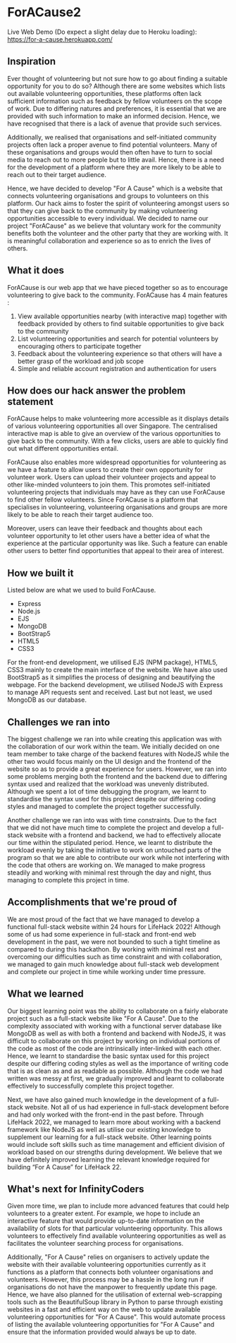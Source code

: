 # ForACause2

Live Web Demo (Do expect a slight delay due to Heroku loading): https://for-a-cause.herokuapp.com/

## Inspiration
Ever thought of volunteering but not sure how to go about finding a suitable opportunity for you to do so? Although there are some websites which lists out available volunteering opportunities, these platforms often lack sufficient information such as feedback by fellow volunteers on the scope of work. Due to differing natures and preferences, it is essential that we are provided with such information to make an informed decision. Hence, we have recognised that there is a lack of avenue that provide such services.

Additionally, we realised that organisations and self-initiated community projects often lack a proper avenue to find potential volunteers. Many of these organisations and groups would then often have to turn to social media to reach out to more people but to little avail. Hence, there is a need for the development of a platform where they are more likely to be able to reach out to their target audience.

Hence, we have decided to develop "For A Cause" which is a website that connects volunteering organisations and groups to volunteers on this platform. Our hack aims to foster the spirit of volunteering amongst users so that they can give back to the community by making volunteering opportunities accessible to every individual. We decided to name our project "ForACause" as we believe that voluntary work for the community benefits both the volunteer and the other party that they are working with. It is meaningful collaboration and experience so as to enrich the lives of others.

## What it does
ForACause is our web app that we have pieced together so as to encourage volunteering to give back to the community. ForACause has 4 main features :
1. View available opportunities nearby (with interactive map) together with feedback provided by others to find suitable opportunities to give back to the community 
2. List volunteering opportunities and search for potential volunteers by encouraging others to participate together
3. Feedback about the volunteering experience so that others will have a better grasp of the workload and job scope
4. Simple and reliable account registration and authentication for users

## How does our hack answer the problem statement
ForACause helps to make volunteering more accessible as it displays details of various volunteering opportunities all over Singapore. The centralised interactive map is able to give an overview of the various opportunities to give back to the community. With a few clicks, users are able to quickly find out what different opportunities entail. 

ForACause also enables more widespread opportunities for volunteering as we have a feature to allow users to create their own opportunity for volunteer work. Users can upload their volunteer projects and appeal to other like-minded volunteers to join them. This promotes self-initiated volunteering projects that individuals may have as they can use ForACause to find other fellow volunteers. Since ForACause is a platform that specialises in volunteering, volunteering organisations and groups are more likely to be able to reach their target audience too.

Moreover, users can leave their feedback and thoughts about each volunteer opportunity to let other users have a better idea of what the experience at the particular opportunity was like. Such a feature can enable other users to better find opportunities that appeal to their area of interest.

## How we built it
Listed below are what we used to build ForACause.
- Express
- Node.js
- EJS
- MongoDB
- BootStrap5
- HTML5
- CSS3

For the front-end development, we utilised EJS (NPM package), HTML5, CSS3 mainly to create the main interface of the website. We have also used BootStrap5 as it simplifies the process of designing and beautifying the webpage. For the backend development, we utilised NodeJS with Express to manage API requests sent and received. Last but not least, we used MongoDB as our database. 

## Challenges we ran into
The biggest challenge we ran into while creating this application was with the collaboration of our work within the team. We initially decided on one team member to take charge of the backend features with NodeJS while the other two would focus mainly on the UI design and the frontend of the website so as to provide a great experience for users. However, we ran into some problems merging both the frontend and the backend due to differing syntax used and realized that the workload was unevenly distributed. Although we spent a lot of time debugging the program, we learnt to standardise the syntax used for this project despite our differing coding styles and managed to complete the project together successfully.

Another challenge we ran into was with time constraints. Due to the fact that we did not have much time to complete the project and develop a full-stack website with a frontend and backend, we had to effectively allocate our time within the stipulated period. Hence, we learnt to distribute the workload evenly by taking the initiative to work on untouched parts of the program so that we are able to contribute our work while not interfering with the code that others are working on. We managed to make progress steadily and working with minimal rest through the day and night, thus managing to complete this project in time.

## Accomplishments that we're proud of
We are most proud of the fact that we have managed to develop a functional full-stack website within 24 hours for LifeHack 2022! Although some of us had some experience in full-stack and front-end web development in the past, we were not bounded to such a tight timeline as compared to during this hackathon. By working with minimal rest and overcoming our difficulties such as time constraint and with collaboration, we managed to gain much knowledge about full-stack web development and complete our project in time while working under time pressure.

## What we learned
Our biggest learning point was the ability to collaborate on a fairly elaborate project such as a full-stack website like "For A Cause". Due to the complexity associated with working with a functional server database like MongoDB as well as with both a frontend and backend with NodeJS, it was difficult to collaborate on this project by working on individual portions of the code as most of the code are intrinsically inter-linked with each other. Hence, we learnt to standardise the basic syntax used for this project despite our differing coding styles as well as the importance of writing code that is as clean as and as readable as possible. Although the code we had written was messy at first, we gradually improved and learnt to collaborate effectively to successfully complete this project together.

Next, we have also gained much knowledge in the development of a full-stack website. Not all of us had experience in full-stack development before and had only worked with the front-end in the past before. Through LifeHack 2022, we managed to learn more about working with a backend framework like NodeJS as well as utilise our existing knowledge to supplement our learning for a full-stack website. Other learning points would include soft skills such as time management and efficient division of workload based on our strengths during development. We believe that we have definitely improved learning the relevant knowledge required for building “For A Cause” for LifeHack 22.

## What's next for InfinityCoders
Given more time, we plan to include more advanced features that could help volunteers to a greater extent. For example, we hope to include an interactive feature that would provide up-to-date information on the availability of slots for that particular volunteering opportunity. This allows volunteers to effectively find available volunteering opportunities as well as facilitates the volunteer searching process for organisations.

Additionally, "For A Cause" relies on organisers to actively update the website with their available volunteering opportunities currently as it functions as a platform that connects both volunteer organisations and volunteers. However, this process may be a hassle in the long run if organisations do not have the manpower to frequently update this page. Hence, we have also planned for the utilisation of external web-scrapping tools such as the BeautifulSoup library in Python to parse through existing websites in a fast and efficient way on the web to update available volunteering opportunities for "For A Cause". This would automate process of listing the available volunteering opportunities for "For A Cause" and ensure that the information provided would always be up to date.
